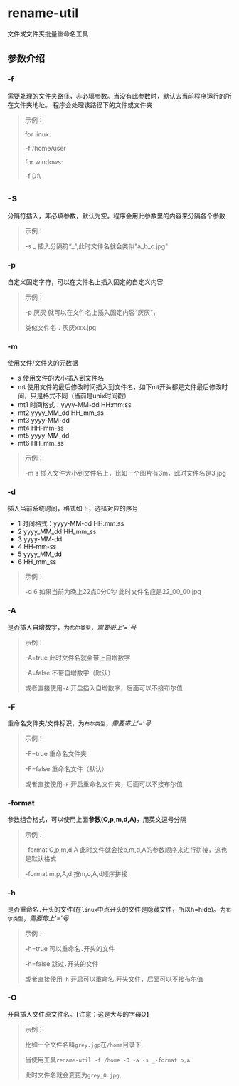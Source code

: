 # rename-util
文件或文件夹批量重命名工具

## 参数介绍
### -f
需要处理的文件夹路径，非必填参数。当没有此参数时，默认去当前程序运行的所在文件夹地址。
程序会处理该路径下的文件或文件夹

> 示例：
> 
> for linux:
>  
>    -f /home/user
>
> for windows:
>
>   -f D:\

## -s

分隔符插入，非必填参数，默认为空。程序会用此参数里的内容来分隔各个参数

> 示例：
>
> -s _	插入分隔符“_",此时文件名就会类似"a_b_c.jpg"

### -p

自定义固定字符，可以在文件名上插入固定的自定义内容

> 示例：
>
> -p 灰灰	就可以在文件名上插入固定内容“灰灰”，
>
> 类似文件名：灰灰xxx.jpg

### -m

使用文件/文件夹的元数据

- s	   使用文件的大小插入到文件名
- mt    使用文件的最后修改时间插入到文件名，如下mt开头都是文件最后修改时间，只是格式不同（当前是unix时间戳）
- mt1   时间格式：yyyy-MM-dd HH:mm:ss
- mt2    yyyy_MM_dd HH_mm_ss
- mt3    yyyy-MM-dd
- mt4    HH-mm-ss
- mt5    yyyy_MM_dd
- mt6    HH_mm_ss

> 示例：
>
> -m s    插入文件大小到文件名上，比如一个图片有3m，此时文件名是3.jpg

### -d

插入当前系统时间，格式如下，选择对应的序号

- 1   时间格式：yyyy-MM-dd HH:mm:ss
- 2    yyyy_MM_dd HH_mm_ss
- 3    yyyy-MM-dd
- 4    HH-mm-ss
- 5    yyyy_MM_dd
- 6    HH_mm_ss

> 示例：
>
> -d 6    如果当前为晚上22点0分0秒  此时文件名应是22_00_00.jpg

### -A

是否插入自增数字，为`布尔类型`，*需要带上'='号*

> 示例：
>
> -A=true	此时文件名就会带上自增数字
>
> -A=false    不带自增数字（默认）
>
> 或者直接使用`-A` 开启插入自增数字，后面可以不接布尔值

### -F

重命名文件夹/文件标识，为`布尔类型`，*需要带上'='号*

> 示例：
>
> -F=true    重命名文件夹
>
> -F=false    重命名文件（默认）
>
>或者直接使用`-F` 开启重命名文件夹，后面可以不接布尔值

### -format

参数组合格式，可以使用上面**参数(O,p,m,d,A)**，用英文逗号分隔

> 示例：
>
> -format O,p,m,d,A   此时文件就会按p,m,d,A的参数顺序来进行拼接，这也是默认格式
>
> -format m,p,A,d    按m,o,A,d顺序拼接

### -h

是否重命名`.`开头的文件(在`linux`中点开头的文件是隐藏文件，所以h=hide)。为`布尔类型`，*需要带上'='号*

> 示例：
>
> -h=true    可以重命名`.`开头的文件
>
> -h=false    跳过`.`开头的文件
>
> 或者直接使用`-h` 开启可以重命名.开头文件，后面可以不接布尔值
>
### -O
开启插入文件原文件名。【注意：这是大写的字母O】
> 示例：
>
>比如一个文件名叫`grey.jgp`在`/home`目录下,
>
>当使用工具`rename-util -f /home -O -a -s _-format o,a`
>
>此时文件名就会变更为`grey_0.jpg`,